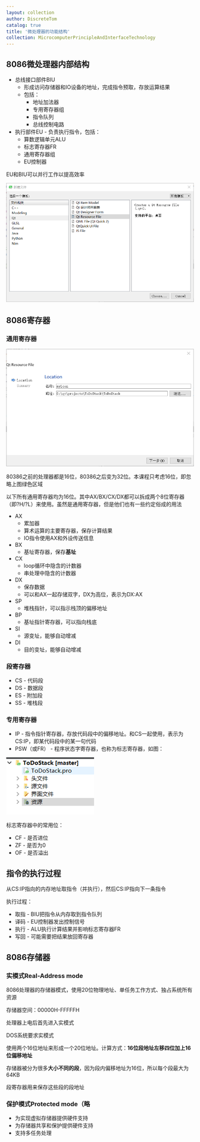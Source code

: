```yaml
---
layout: collection
author: DiscreteTom
catalog: true
title: '微处理器的功能结构'
collection: MicrocomputerPrincipleAndInterfaceTechnology
---
```


## 8086微处理器内部结构

- 总线接口部件BIU
  - 形成访问存储器和IO设备的地址，完成指令预取，存放运算结果
  - 包括：
    - 地址加法器
    - 专用寄存器组
    - 指令队列
    - 总线控制电路
- 执行部件EU - 负责执行指令，包括：
  - 算数逻辑单元ALU
  - 标志寄存器FR
  - 通用寄存器组
  - EU控制器

EU和BIU可以并行工作以提高效率

![2-1](../img/2-1.png)

## 8086寄存器

### 通用寄存器

![2-2](../img/2-2.png)

80386之前的处理器都是16位，80386之后变为32位。本课程只考虑16位，即忽略上图绿色区域

以下所有通用寄存器均为16位。其中AX/BX/CX/DX都可以拆成两个8位寄存器（即?H/?L）来使用。虽然是通用寄存器，但是他们也有一些约定俗成的用法

- AX
  - 累加器
  - 算术运算的主要寄存器，保存计算结果
  - IO指令使用AX和外设传送信息
- BX
  - 基址寄存器，保存**基址**
- CX
  - loop循环中隐含的计数器
  - 串处理中隐含的计数器
- DX
  - 保存数据
  - 可以和AX一起存储双字，DX为高位，表示为DX:AX
- SP
  - 堆栈指针，可以指示栈顶的偏移地址
- BP
  - 基址指针寄存器，可以指向栈底
- SI
  - 源变址，能够自动增减
- DI
  - 目的变址，能够自动增减

### 段寄存器

- CS - 代码段
- DS - 数据段
- ES - 附加段
- SS - 堆栈段

### 专用寄存器

- IP - 指令指针寄存器，存放代码段中的偏移地址。和CS一起使用，表示为CS:IP，即某代码段中的某一句代码
- PSW（或FR） - 程序状态字寄存器，也称为标志寄存器，如图：

![2-3](../img/2-3.png)

标志寄存器中的常用位：
- CF - 是否进位
- ZF - 是否为0
- OF - 是否溢出

## 指令的执行过程

从CS:IP指向的内存地址取指令（并执行），然后CS:IP指向下一条指令

执行过程：
- 取指 - BIU把指令从内存取到指令队列
- 译码 - EU控制器发出控制信号
- 执行 - ALU执行计算结果并影响标志寄存器FR
- 写回 - 可能需要把结果放回寄存器

## 8086存储器

### 实模式Real-Address mode

8086处理器的存储器模式，使用20位物理地址、单任务工作方式、独占系统所有资源

存储器空间：00000H-FFFFFH

处理器上电后首先进入实模式

DOS系统要求实模式

使用两个16位地址来形成一个20位地址。计算方式：**16位段地址左移四位加上16位偏移地址**

存储器被分为很多**大小不同的段**，因为段内偏移地址为16位，所以每个段最大为64KB

段寄存器用来保存这些段的段地址

### 保护模式Protected mode（略

- 为实现虚拟存储器提供硬件支持
- 为存储器共享和保护提供硬件支持
- 支持多任务处理


